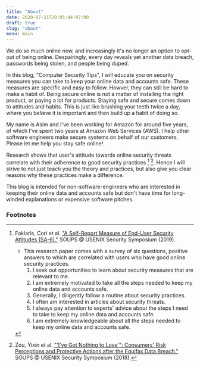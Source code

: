 ```yaml
---
title: "About"
date: 2020-07-21T20:05:44-07:00
draft: true
slug: "about"
menu: main
---
```


We do so much online now, and increasingly it's no longer an option to opt-out
of being online. Despairingly, every day reveals yet another data breach,
passwords being stolen, and people being duped.

In this blog, "Computer Security Tips", I will educate you on security measures
you can take to keep your online data and accounts safe. These measures are
specific and easy to follow. Howver, they can still be hard to make a habit of.
Being secure online is not a matter of installing the right product, or paying a
lot for products. Staying safe and secure comes down to attitudes and habits.
This is just like brushing your teeth twice a day, where you believe it is
important and then build up a habit of doing so.

My name is Asim and I've been working for Amazon for around five years, of which
I've spent two years at Amazon Web Services (AWS). I help other software
engineers make secure systems on behalf of our customers. Please let me help you
stay safe online!

Research shows that user's attitude towards online security threats correlate
with their adherence to good security practices [^1] [^2]. Hence I will strive
to not just teach you the theory and practices, but also give you clear reasons
why these practices make a difference.

This blog is intended for non-software-engineers who are interested in keeping
their online data and accounts safe but don't have time for long-winded
explanations or expensive software pitches.

### Footnotes

[^1]: Faklaris, Cori et al. ["A Self-Report Measure of End-User Security Attitudes (SA-6)."](https://www.usenix.org/system/files/soups2019-faklaris.pdf) SOUPS @ USENIX Security Symposium (2019).

    -   This research paper comes with a survey of six questions, positive answers to which are correlated with users who
    have good online security practices.
        1.   I seek out opportunities to learn about security measures that are relevant to me.
        2.   I am extremely motivated to take all the steps needed to keep my online data and accounts safe.
        3.   Generally, I diligently follow a routine about security practices.
        4.   I often am interested in articles about security threats.
        5.   I always pay attention to experts' advice about the steps I need to take to keep my online data and accounts safe.
        6.   I am extremely knowledgeable about all the steps needed to keep my online data and accounts safe.

[^2]: Zou, Yixin et al. ["'I've Got Nothing to Lose'": Consumers' Risk Perceptions and Protective Actions after the Equifax Data Breach."](https://www.usenix.org/system/files/conference/soups2018/soups2018-zou.pdf) SOUPS @ USENIX Security Symposium (2018).
